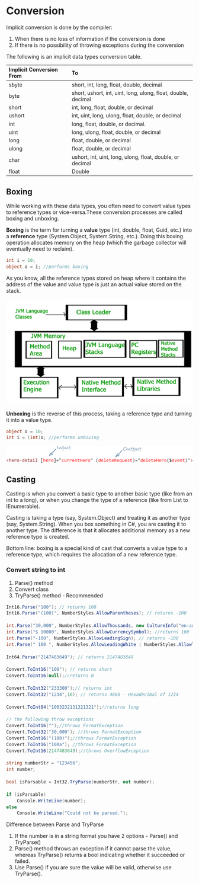# Conversion

Implicit conversion is done by the compiler: 

1. When there is no loss of information if the conversion is done
2. If there is no possibility of throwing exceptions during the conversion

The following is an implicit data types conversion table.

| Implicit Conversion From | To |
| :--- | :--- |
| sbyte | short, int, long, float, double, decimal |
| byte | short, ushort, int, uint, long, ulong, float, double, decimal |
| short | int, long, float, double, or decimal |
| ushort | int, uint, long, ulong, float, double, or decimal |
| int | long, float, double, or decimal. |
| uint | long, ulong, float, double, or decimal |
| long | float, double, or decimal |
| ulong | float, double, or decimal |
| char | ushort, int, uint, long, ulong, float, double, or decimal |
| float | Double |

## Boxing

While working with these data types, you often need to convert value types to reference types or vice-versa.These conversion processes are called boxing and unboxing.

**Boxing** is the term for turning a **value** type \(int, double, float, Guid, etc.\) into a **reference** type \(System.Object, System.String, etc.\). Doing this boxing operation allocates memory on the heap \(which the garbage collector will eventually need to reclaim\). 

```csharp
int i = 10;
object o = i; //performs boxing
```

As you know, all the reference types stored on heap where it contains the address of the value and value type is just an actual value stored on the stack.

![](../../.gitbook/assets/image%20%286%29.png)

**Unboxing** is the reverse of this process, taking a reference type and turning it into a value type.

```csharp
object o = 10;
int i = (int)o; //performs unboxing
```

![](../../.gitbook/assets/image.png)

## Casting

Casting is when you convert a basic type to another basic type \(like from an int to a long\), or when you change the type of a reference \(like from List to IEnumerable\).

Casting is taking a type \(say, System.Object\) and treating it as another type \(say, System.String\). When you box something in C\#, you are casting it to another type. The difference is that it allocates additional memory as a new reference type is created.

Bottom line: boxing is a special kind of cast that converts a value type to a reference type, which requires the allocation of a new reference type.

### Convert string to int

1. Parse\(\) method
2. Convert class
3. TryParse\(\) method - Recommended

```csharp
Int16.Parse("100"); // returns 100
Int16.Parse("(100)", NumberStyles.AllowParentheses); // returns -100

int.Parse("30,000", NumberStyles.AllowThousands, new CultureInfo("en-au"));// returns 30000
int.Parse("$ 10000", NumberStyles.AllowCurrencySymbol); //returns 100
int.Parse("-100", NumberStyles.AllowLeadingSign); // returns -100
int.Parse(" 100 ", NumberStyles.AllowLeadingWhite | NumberStyles.AllowTrailingWhite); // returns 100

Int64.Parse("2147483649"); // returns 2147483649

Convert.ToInt16("100"); // returns short
Convert.ToInt16(null);//returns 0

Convert.ToInt32("233300");// returns int
Convert.ToInt32("1234",16); // returns 4660 - Hexadecimal of 1234

Convert.ToInt64("1003232131321321");//returns long

// the following throw exceptions
Convert.ToInt16("");//throws FormatException
Convert.ToInt32("30,000"); //throws FormatException
Convert.ToInt16("(100)");//throws FormatException
Convert.ToInt16("100a"); //throws FormatException
Convert.ToInt16(2147483649);//throws OverflowException

string numberStr = "123456";
int number;

bool isParsable = Int32.TryParse(numberStr, out number);

if (isParsable)
    Console.WriteLine(number);
else
    Console.WriteLine("Could not be parsed.");
```

Difference between Parse and TryParse 

1. If the number is in a string format you have 2 options - Parse\(\) and TryParse\(\)
2. Parse\(\) method throws an exception if it cannot parse the value, whereas TryParse\(\) returns a bool indicating whether it succeeded or failed.
3. Use Parse\(\) if you are sure the value will be valid, otherwise use TryParse\(\).

